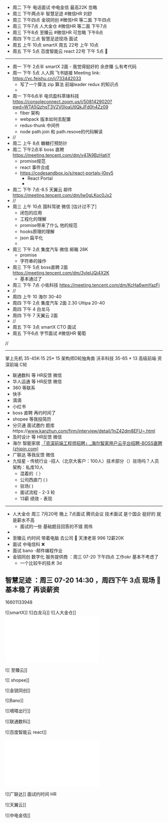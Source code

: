 - 周二   下午 电话面试   中电金信 最高22K  忽略 
- 周三 下午两点半  智慧足迹 #微信HR 刘舒  
- 周三 下午四点  金锐同创 #微信HR   等二面  下午四点
- 周三  下午7点  人大金仓  #微信HR  等二面  下午7点
- 周三  下午8点 至臻云 #微信HR    可忽略 下午8点
- 周四 下午三点  智慧足迹现场 面试  
- 周五 上午 10点    smartX  周五   22号 上午 10点   
- 周五 下午 5点   百度智能云 react  22号 下午 5点   🍠

---
- 周一  下午 2点半 smartX  2面  - 我觉得挺好的  余彦臻  么有考代码
- 周一  下午 5点   人人网   飞书链接  Meeting link: https://vc.feishu.cn/j/733442033
	- 写了一个算法 zip 算法  前端leader  redux 的知识点
	- 
- 周一  下午6点半 电讯盈科萃锋科技    https://consoleconnect.zoom.us/j/5081429020?pwd=WTA5QzhqT3V2V0loaUtlQkJFd0h4Zz09
	- fiber 架构
	- webpack 版本如何去配置
	- redux-thunk 中间件
	- node path.join    和 path.resove的代码解读
- //
- 周二  上午 8点 糖糖打预防针
- 周二  下午2点半 boss 直聘  https://meeting.tencent.com/dm/v47A9BzHatjY
	- promise规范
	- react 事件合成
	- https://codesandbox.io/s/react-portals-l0sy5
		- React Portal
		- 
- 周二  下午 7点-8.5 天翼云   邮件 https://meeting.tencent.com/dm/Iw0gLKoc0Jx2    
- //
- 周三 上午 10点   国科驾驶 微信   [估计过不了]
	- 闭包的应用
	- 工程化的理解
	- promise带来了什么  他的规范
	- hooks原理的理解
	- json 扁平化
	- 
- 周三 下午 2点     集度汽车 微信 邮箱  28K
	- promise 
	- 字符串的操作
- 周三 下午 5点    boss直聘 2面 https://meeting.tencent.com/dm/3yleIJQi4X2K
	- 基本通过了
- 周三 下午 7点    小佑科技   https://meeting.tencent.com/dm/KcHa6wmYazFj
- //
- 周四   上午  10   海尔 30-40
- 周四   下午  2点 集度汽车 2面 2.30  UItipa   20-40
- 周四   下午  4 白龙马
- 周四   下午  7 天翼云 2面
- //
- 周五   下午 3点  smartX  CTO 面试
- 周五   下午6点  字节面试  #微信HR   葡萄 

//


---
掌上先机   35-45K·15  25* 15    架构师D轮独角兽
沃丰科技   35-65 * 13  高级前端 资深前端  C轮



- 联通数科  等 HR反馈  微信
- 华人运通    等 HR反馈  微信
- 360 等联系
- 快手
- 滴滴
- 小红书
- boss 直聘    再约时间了
- shopee 等我投简历
- 分贝通 面试邀约  题库https://www.kanzhun.com/firm/interview/detail/1nZ42dm8EFU~.html
- 及时设计   等 HR反馈  微信
- 海尔 智能家居 [「资深前端工程师招聘」_海尔智家用户云平台招聘-BOSS直聘 (zhipin.com)](https://www.zhipin.com/job_detail/c5dfc8682fd1676f1XZz2Ni_FlRV.html?ka=geek_chat_job_detail)
- 广联达 等我反馈  微信
- 九恒星 - 传统行业 -招人（北京大客户：100人）技术部分（）驻场吗？人员架构：私库10人 
	- 混着的（ ）
	- 公司西直门 ( )
	- 驻场(  )
	- 面试流程 - 2-3 轮
	- 13薪  绩效 - 表现


---


- 人大金仓    周三   7月20号 晚上 7点面试  腾讯会议 技术面试   是个国企 挺好的 就是薪水不高
	- 面试的一些  基础题目回答的不错 周伟 
- 
- 至臻云     约时间 带着电脑 去公司  🍏 天津老哥 996 12薪20K
- 面试 中电信科     ❌  
- 面试 bano -邮件编程作业 
- 金锐同创  数字化 服务提供商 ：周三 07-20 下午四点    工作okr  基本不考虑了
	- 一个比较牛的技术 3d

##  智慧足迹   ：周三 07-20 14:30 ，周四下午 3点 现场  🍏  基本稳了 再谈薪资 
16601133948

![[smartX]]
![[白龙马]]
![[人大金仓]]
![智慧足迹](智慧足迹.md)

![[ 至臻云]] 

![[ shopee]]

![[金锐同创]]

![[Bano]]

![[嘀嗒出行]] 





![[联通数科]]



![[百度智能云 react]]

![华为外包](华为外包.md)

![[广联达]]  面试约时间 HR 

![[天翼云]]


![[中电金信]]